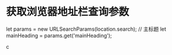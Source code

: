 # 获取浏览器地址栏查询参数

let params =  new URLSearchParams(location.search);
// 主标题
let mainHeading = params.get('mainHeading');

c